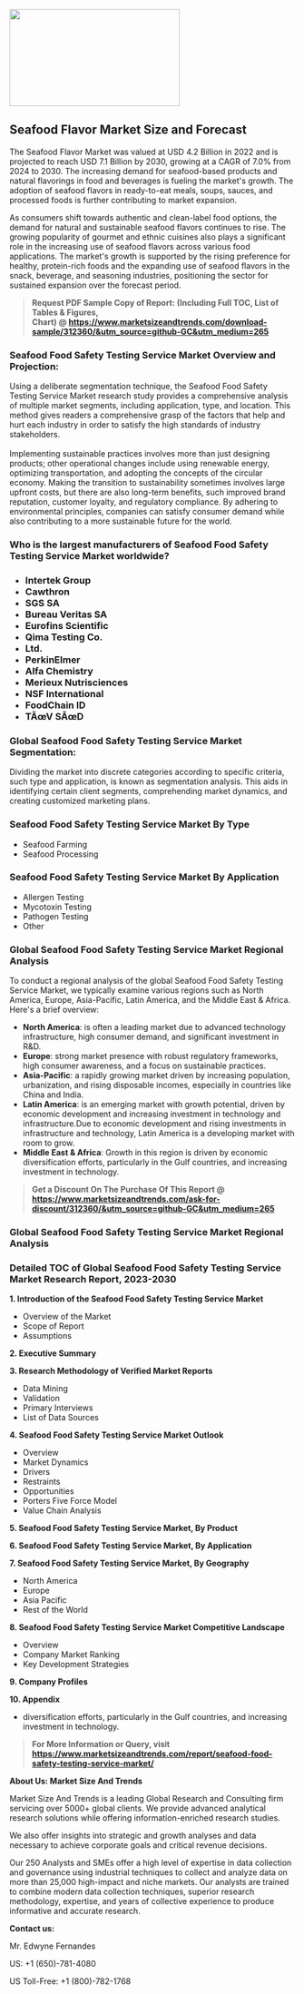 <p><img class="alignnone size-medium wp-image-20088" src="https://ffe5etoiles.com/wp-content/uploads/2024/12/MST1-300x171.png" alt="" width="300" height="171" /></p><h2>Seafood Flavor Market Size and Forecast</h2><p>The Seafood Flavor Market was valued at USD 4.2 Billion in 2022 and is projected to reach USD 7.1 Billion by 2030, growing at a CAGR of 7.0% from 2024 to 2030. The increasing demand for seafood-based products and natural flavorings in food and beverages is fueling the market's growth. The adoption of seafood flavors in ready-to-eat meals, soups, sauces, and processed foods is further contributing to market expansion.</p><p>As consumers shift towards authentic and clean-label food options, the demand for natural and sustainable seafood flavors continues to rise. The growing popularity of gourmet and ethnic cuisines also plays a significant role in the increasing use of seafood flavors across various food applications. The market's growth is supported by the rising preference for healthy, protein-rich foods and the expanding use of seafood flavors in the snack, beverage, and seasoning industries, positioning the sector for sustained expansion over the forecast period.</p></p><blockquote id="" class=""><strong>Request PDF Sample Copy of Report: (Including Full TOC, List of Tables &amp; Figures, Chart)&nbsp;@&nbsp;<strong><a href="https://www.marketsizeandtrends.com/download-sample/312360/&utm_source=github-GC&utm_medium=265" target="_blank">https://www.marketsizeandtrends.com/download-sample/312360/&utm_source=github-GC&utm_medium=265</a></strong></strong></blockquote><h3 id="" class="">Seafood Food Safety Testing Service Market&nbsp;Overview and Projection:</h3><p id="" class="">Using a deliberate segmentation technique, the Seafood Food Safety Testing Service Market research study provides a comprehensive analysis of multiple market segments, including application, type, and location. This method gives readers a comprehensive grasp of the factors that help and hurt each industry in order to satisfy the high standards of industry stakeholders. <br /> <br />Implementing sustainable practices involves more than just designing products; other operational changes include using renewable energy, optimizing transportation, and adopting the concepts of the circular economy. Making the transition to sustainability sometimes involves large upfront costs, but there are also long-term benefits, such improved brand reputation, customer loyalty, and regulatory compliance. By adhering to environmental principles, companies can satisfy consumer demand while also contributing to a more sustainable future for the world.</p><h3 id="" class="">Who is the largest manufacturers of&nbsp;Seafood Food Safety Testing Service Market worldwide?</h3><h3 class=""><p><ul><li>Intertek Group </li><li> Cawthron </li><li> SGS SA </li><li> Bureau Veritas SA </li><li> Eurofins Scientific </li><li> Qima Testing Co. </li><li> Ltd. </li><li> PerkinElmer </li><li> Alfa Chemistry </li><li> Merieux Nutrisciences </li><li> NSF International </li><li> FoodChain ID </li><li> TÃœV SÃœD</li></ul></p></h3><h3 id="" class="">Global&nbsp;Seafood Food Safety Testing Service Market Segmentation:</h3><p id="" class="">Dividing the market into discrete categories according to specific criteria, such type and application, is known as segmentation analysis. This aids in identifying certain client segments, comprehending market dynamics, and creating customized marketing plans.</p><h3 id="" class="">Seafood Food Safety Testing Service Market&nbsp;By Type</h3><p><p><ul><li>Seafood Farming</li><li> Seafood Processing</p></li></ul></p></p><h3 id="" class="">Seafood Food Safety Testing Service Market&nbsp;By Application</h3><p class=""><p><ul><li>Allergen Testing</li><li> Mycotoxin Testing</li><li> Pathogen Testing</li><li> Other</li></ul></p></p><h3 id="" class="">Global Seafood Food Safety Testing Service Market Regional Analysis</h3><p id="" class="">To conduct a regional analysis of the global Seafood Food Safety Testing Service Market, we typically examine various regions such as North America, Europe, Asia-Pacific, Latin America, and the Middle East &amp; Africa. Here's a brief overview:</p><ul><li><strong>North America</strong>: is often a leading market due to advanced technology infrastructure, high consumer demand, and significant investment in R&amp;D.</li><li><strong>Europe</strong>: strong market presence with robust regulatory frameworks, high consumer awareness, and a focus on sustainable practices.</li><li><strong>Asia-Pacific</strong>: a rapidly growing market driven by increasing population, urbanization, and rising disposable incomes, especially in countries like China and India.</li><li><strong>Latin America</strong>: is an emerging market with growth potential, driven by economic development and increasing investment in technology and infrastructure.Due to economic development and rising investments in infrastructure and technology, Latin America is a developing market with room to grow.</li><li><strong>Middle East &amp; Africa</strong>: Growth in this region is driven by economic diversification efforts, particularly in the Gulf countries, and increasing investment in technology.</li></ul><blockquote id="" class=""><strong>Get a Discount On The Purchase Of This Report @ <strong><a href="https://www.marketsizeandtrends.com/ask-for-discount/312360/&utm_source=github-GC&utm_medium=265" target="_blank">https://www.marketsizeandtrends.com/ask-for-discount/312360/&utm_source=github-GC&utm_medium=265</a></strong></strong></blockquote><h3 id="" class="">Global Seafood Food Safety Testing Service Market Regional Analysis</h3><h3 id="" class="">Detailed TOC of Global Seafood Food Safety Testing Service Market Research Report, 2023-2030</h3><p id="" class=""><strong>1. Introduction of the Seafood Food Safety Testing Service Market</strong></p><ul><li>Overview of the Market</li><li>Scope of Report</li><li>Assumptions</li></ul><p id="" class=""><strong>2. Executive Summary</strong></p><p id="" class=""><strong>3. Research Methodology of Verified Market Reports</strong></p><ul><li>Data Mining</li><li>Validation</li><li>Primary Interviews</li><li>List of Data Sources</li></ul><p id="" class=""><strong>4. Seafood Food Safety Testing Service Market Outlook</strong></p><ul><li>Overview</li><li>Market Dynamics</li><li>Drivers</li><li>Restraints</li><li>Opportunities</li><li>Porters Five Force Model</li><li>Value Chain Analysis</li></ul><p id="" class=""><strong>5. Seafood Food Safety Testing Service Market, By Product</strong></p><p id="" class=""><strong>6. Seafood Food Safety Testing Service Market, By Application</strong></p><p id="" class=""><strong>7. Seafood Food Safety Testing Service Market, By Geography</strong></p><ul><li>North America</li><li>Europe</li><li>Asia Pacific</li><li>Rest of the World</li></ul><p id="" class=""><strong>8. Seafood Food Safety Testing Service Market Competitive Landscape</strong></p><ul><li>Overview</li><li>Company Market Ranking</li><li>Key Development Strategies</li></ul><p id="" class=""><strong>9. Company Profiles</strong></p><p id="" class=""><strong>10. Appendix</strong></p><ul><li>diversification efforts, particularly in the Gulf countries, and increasing investment in technology.</li></ul><blockquote id="" class=""><strong>For More Information or Query, visit <strong><strong><a href="https://www.marketsizeandtrends.com/report/seafood-food-safety-testing-service-market/" target="_blank">https://www.marketsizeandtrends.com/report/seafood-food-safety-testing-service-market/</a></strong></strong></strong></blockquote><p id="" class=""><strong>About Us: Market Size And Trends</strong></p><p id="" class="">Market Size And Trends is a leading Global Research and Consulting firm servicing over 5000+ global clients. We provide advanced analytical research solutions while offering information-enriched research studies.</p><p id="" class="">We also offer insights into strategic and growth analyses and data necessary to achieve corporate goals and critical revenue decisions.</p><p id="" class="">Our 250 Analysts and SMEs offer a high level of expertise in data collection and governance using industrial techniques to collect and analyze data on more than 25,000 high-impact and niche markets. Our analysts are trained to combine modern data collection techniques, superior research methodology, expertise, and years of collective experience to produce informative and accurate research.</p><p id="" class=""><strong>Contact us:</strong></p><p id="" class="">Mr. Edwyne Fernandes</p><p id="" class="">US: +1 (650)-781-4080</p><p id="" class="">US Toll-Free: +1 (800)-782-1768</p>
